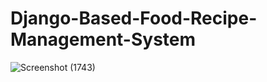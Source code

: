 # Django-Based-Food-Recipe-Management-System
![Screenshot (1743)](https://github.com/abhinavjainn412/Django-Based-Food-Recipe-Management-System/assets/60394728/e45cd657-7b02-432a-b3f9-3ab5e21b4829)
